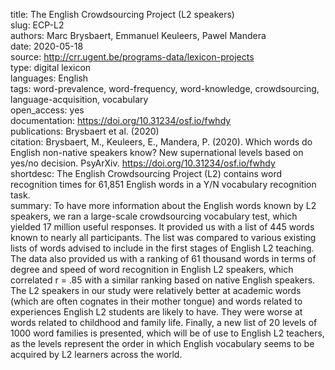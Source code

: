 title: The English Crowdsourcing Project (L2 speakers)  
slug: ECP-L2  
authors: Marc Brysbaert, Emmanuel Keuleers, Pawel Mandera  
date: 2020-05-18  
source: http://crr.ugent.be/programs-data/lexicon-projects  
type: digital lexicon  
languages: English  
tags: word-prevalence, word-frequency, word-knowledge, crowdsourcing, language-acquisition, vocabulary  
open_access: yes  
documentation: https://doi.org/10.31234/osf.io/fwhdy  
publications: Brysbaert et al. (2020)  
citation: Brysbaert, M., Keuleers, E., Mandera, P. (2020). Which words do English non-native speakers know? New supernational levels based on yes/no decision. PsyArXiv. https://doi.org/10.31234/osf.io/fwhdy  
shortdesc: The English Crowdsourcing Project (L2) contains word recognition times for 61,851 English words in a Y/N vocabulary recognition task.  
summary: To have more information about the English words known by L2 speakers, we ran a large-scale crowdsourcing vocabulary test, which yielded 17 million useful responses. It provided us with a list of 445 words known to nearly all participants. The list was compared to various existing lists of words advised to include in the first stages of English L2 teaching. The data also provided us with a ranking of 61 thousand words in terms of degree and speed of word recognition in English L2 speakers, which correlated r = .85 with a similar ranking based on native English speakers. The L2 speakers in our study were relatively better at academic words (which are often cognates in their mother tongue) and words related to experiences English L2 students are likely to have. They were worse at words related to childhood and family life. Finally, a new list of 20 levels of 1000 word families is presented, which will be of use to English L2 teachers, as the levels represent the order in which English vocabulary seems to be acquired by L2 learners across the world.  
